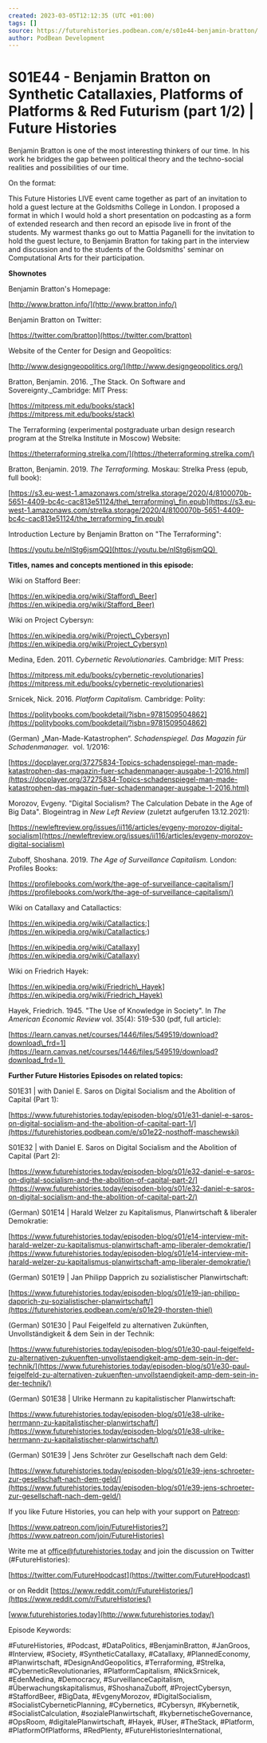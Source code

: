 ```yaml
---
created: 2023-03-05T12:12:35 (UTC +01:00)
tags: []
source: https://futurehistories.podbean.com/e/s01e44-benjamin-bratton/
author: PodBean Development
---
```


# S01E44 - Benjamin Bratton on Synthetic Catallaxies, Platforms of Platforms & Red Futurism (part 1/2) | Future Histories

Benjamin Bratton is one of the most interesting thinkers of our time. In his work he bridges the gap between political theory and the techno-social realities and possibilities of our time.

On the format:

This Future Histories LIVE event came together as part of an invitation to hold a guest lecture at the Goldsmiths College in London. I proposed a format in which I would hold a short presentation on podcasting as a form of extended research and then record an episode live in front of the students. My warmest thanks go out to Mattia Paganelli for the invitation to hold the guest lecture, to Benjamin Bratton for taking part in the interview and discussion and to the students of the Goldsmiths' seminar on Computational Arts for their participation.

**Shownotes**

  
Benjamin Bratton's Homepage:

[http://www.bratton.info/](http://www.bratton.info/)

  
Benjamin Bratton on Twitter:

[https://twitter.com/bratton](https://twitter.com/bratton)

  
Website of the Center for Design and Geopolitics:

[http://www.designgeopolitics.org/](http://www.designgeopolitics.org/)

  
Bratton, Benjamin. 2016. _The Stack. On Software and Sovereignty._Cambridge: MIT Press:

[https://mitpress.mit.edu/books/stack](https://mitpress.mit.edu/books/stack)

  
The Terraforming (experimental postgraduate urban design research program at the Strelka Institute in Moscow) Website:

[https://theterraforming.strelka.com/](https://theterraforming.strelka.com/)

  
Bratton, Benjamin. 2019. _The Terraforming._ Moskau: Strelka Press (epub, full book):

[https://s3.eu-west-1.amazonaws.com/strelka.storage/2020/4/8100070b-5651-4409-bc4c-cac813e51124/the\_terraforming\_fin.epub](https://s3.eu-west-1.amazonaws.com/strelka.storage/2020/4/8100070b-5651-4409-bc4c-cac813e51124/the_terraforming_fin.epub)

  
Introduction Lecture by Benjamin Bratton on "The Terraforming":

[https://youtu.be/nIStg6jsmQQ](https://youtu.be/nIStg6jsmQQ) 

  
**Titles, names and concepts mentioned in this episode:**

  
Wiki on Stafford Beer:

[https://en.wikipedia.org/wiki/Stafford\_Beer](https://en.wikipedia.org/wiki/Stafford_Beer)

  
Wiki on Project Cybersyn:

[https://en.wikipedia.org/wiki/Project\_Cybersyn](https://en.wikipedia.org/wiki/Project_Cybersyn)

  
Medina, Eden. 2011. _Cybernetic Revolutionaries._ Cambridge: MIT Press:

[https://mitpress.mit.edu/books/cybernetic-revolutionaries](https://mitpress.mit.edu/books/cybernetic-revolutionaries)

  
Srnicek, Nick. 2016. _Platform Capitalism._ Cambridge: Polity:

[https://politybooks.com/bookdetail/?isbn=9781509504862](https://politybooks.com/bookdetail/?isbn=9781509504862)

  
(German) „Man-Made-Katastrophen“. _Schadenspiegel. Das Magazin für Schadenmanager._  vol. 1/2016:

[https://docplayer.org/37275834-Topics-schadenspiegel-man-made-katastrophen-das-magazin-fuer-schadenmanager-ausgabe-1-2016.html](https://docplayer.org/37275834-Topics-schadenspiegel-man-made-katastrophen-das-magazin-fuer-schadenmanager-ausgabe-1-2016.html)

  
Morozov, Evgeny. "Digital Socialism? The Calculation Debate in the Age of Big Data". Blogeintrag in _New Left Review_ (zuletzt aufgerufen 13.12.2021):

[https://newleftreview.org/issues/ii116/articles/evgeny-morozov-digital-socialism](https://newleftreview.org/issues/ii116/articles/evgeny-morozov-digital-socialism)

  
Zuboff, Shoshana. 2019. _The Age of Surveillance Capitalism._ London: Profiles Books:

[https://profilebooks.com/work/the-age-of-surveillance-capitalism/](https://profilebooks.com/work/the-age-of-surveillance-capitalism/)

  
Wiki on Catallaxy and Catallactics:

[https://en.wikipedia.org/wiki/Catallactics;](https://en.wikipedia.org/wiki/Catallactics;)

[https://en.wikipedia.org/wiki/Catallaxy](https://en.wikipedia.org/wiki/Catallaxy)

  
Wiki on Friedrich Hayek:

[https://en.wikipedia.org/wiki/Friedrich\_Hayek](https://en.wikipedia.org/wiki/Friedrich_Hayek)

  
Hayek, Friedrich. 1945. "The Use of Knowledge in Society". In _The American Economic Review_ vol. 35(4): 519-530 (pdf, full article):

[https://learn.canvas.net/courses/1446/files/549519/download?download\_frd=1](https://learn.canvas.net/courses/1446/files/549519/download?download_frd=1) 

  
**Further Future Histories Episodes on related topics:**

  
S01E31 | with Daniel E. Saros on Digital Socialism and the Abolition of Capital (Part 1):

[https://www.futurehistories.today/episoden-blog/s01/e31-daniel-e-saros-on-digital-socialism-and-the-abolition-of-capital-part-1/](https://futurehistories.podbean.com/e/s01e22-nosthoff-maschewski)

  
S01E32 | with Daniel E. Saros on Digital Socialism and the Abolition of Capital (Part 2):

[https://www.futurehistories.today/episoden-blog/s01/e32-daniel-e-saros-on-digital-socialism-and-the-abolition-of-capital-part-2/](https://www.futurehistories.today/episoden-blog/s01/e32-daniel-e-saros-on-digital-socialism-and-the-abolition-of-capital-part-2/)

  
(German) S01E14 | Harald Welzer zu Kapitalismus, Planwirtschaft & liberaler Demokratie:

[https://www.futurehistories.today/episoden-blog/s01/e14-interview-mit-harald-welzer-zu-kapitalismus-planwirtschaft-amp-liberaler-demokratie/](https://www.futurehistories.today/episoden-blog/s01/e14-interview-mit-harald-welzer-zu-kapitalismus-planwirtschaft-amp-liberaler-demokratie/)

  
(German) S01E19 | Jan Philipp Dapprich zu sozialistischer Planwirtschaft:

[https://www.futurehistories.today/episoden-blog/s01/e19-jan-philipp-dapprich-zu-sozialistischer-planwirtschaft/](https://futurehistories.podbean.com/e/s01e29-thorsten-thiel)

  
(German) S01E30 | Paul Feigelfeld zu alternativen Zukünften, Unvollständigkeit & dem Sein in der Technik:

[https://www.futurehistories.today/episoden-blog/s01/e30-paul-feigelfeld-zu-alternativen-zukuenften-unvollstaendigkeit-amp-dem-sein-in-der-technik/](https://www.futurehistories.today/episoden-blog/s01/e30-paul-feigelfeld-zu-alternativen-zukuenften-unvollstaendigkeit-amp-dem-sein-in-der-technik/)

  
(German) S01E38 | Ulrike Hermann zu kapitalistischer Planwirtschaft:

[https://www.futurehistories.today/episoden-blog/s01/e38-ulrike-herrmann-zu-kapitalistischer-planwirtschaft/](https://www.futurehistories.today/episoden-blog/s01/e38-ulrike-herrmann-zu-kapitalistischer-planwirtschaft/)

  
(German) S01E39 | Jens Schröter zur Gesellschaft nach dem Geld:

[https://www.futurehistories.today/episoden-blog/s01/e39-jens-schroeter-zur-gesellschaft-nach-dem-geld/](https://www.futurehistories.today/episoden-blog/s01/e39-jens-schroeter-zur-gesellschaft-nach-dem-geld/)

If you like Future Histories, you can help with your support on [Patreon](https://www.patreon.com/join/FutureHistories): 

[https://www.patreon.com/join/FutureHistories?](https://www.patreon.com/join/FutureHistories)

Write me at [office@futurehistories.today](mailto:office@futurehistories.today) and join the discussion on Twitter (#FutureHistories):

[https://twitter.com/FutureHpodcast](https://twitter.com/FutureHpodcast)

or on Reddit [https://www.reddit.com/r/FutureHistories/](https://www.reddit.com/r/FutureHistories/)

[www.futurehistories.today](http://www.futurehistories.today/)

Episode Keywords:

#FutureHistories, #Podcast, #DataPolitics, #BenjaminBratton, #JanGroos, #Interview, #Society, #SyntheticCatallaxy, #Catallaxy, #PlannedEconomy, #Planwirtschaft, #DesignAndGeopolitics, #Terraforming, #Strelka, #CyberneticRevolutionaries, #PlatformCapitalism, #NickSrnicek, #EdenMedina, #Democracy, #SurveillanceCapitalism, #Überwachungskapitalismus, #ShoshanaZuboff, #ProjectCybersyn, #StaffordBeer, #BigData, #EvgenyMorozov, #DigitalSocialism, #SocialistCyberneticPlanning, #Cybernetics, #Cybersyn, #Kybernetik, #SocialistCalculation, #sozialePlanwirtschaft, #kybernetischeGovernance, #OpsRoom, #digitalePlanwirtschaft, #Hayek, #User, #TheStack, #Platform, #PlatformOfPlatforms, #RedPlenty, #FutureHistoriesInternational,
